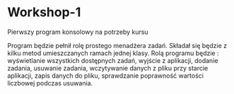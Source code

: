 # Workshop-1
Pierwszy program konsolowy na potrzeby kursu

Program będzie pełnił rolę prostego menadżera zadań.
Składał się będzie z kilku metod umieszczanych ramach jednej klasy.
Rolą programu będzie :
wyświetlanie wszystkich dostępnych zadań,
wyjście z aplikacji,
dodanie zadania,
usuwanie zadania,
wczytywanie danych z pliku przy starcie aplikacji,
zapis danych do pliku,
sprawdzanie poprawność wartości liczbowej podczas usuwania.

